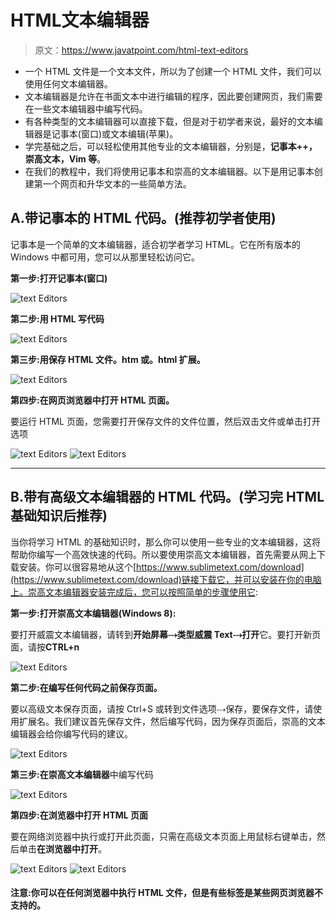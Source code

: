 # HTML文本编辑器

> 原文：<https://www.javatpoint.com/html-text-editors>

*   一个 HTML 文件是一个文本文件，所以为了创建一个 HTML 文件，我们可以使用任何文本编辑器。
*   文本编辑器是允许在书面文本中进行编辑的程序，因此要创建网页，我们需要在一些文本编辑器中编写代码。
*   有各种类型的文本编辑器可以直接下载，但是对于初学者来说，最好的文本编辑器是记事本(窗口)或文本编辑(苹果)。
*   学完基础之后，可以轻松使用其他专业的文本编辑器，分别是，**记事本++，崇高文本，Vim 等**。
*   在我们的教程中，我们将使用记事本和崇高的文本编辑器。以下是用记事本创建第一个网页和升华文本的一些简单方法。

## A.带记事本的 HTML 代码。(推荐初学者使用)

记事本是一个简单的文本编辑器，适合初学者学习 HTML。它在所有版本的 Windows 中都可用，您可以从那里轻松访问它。

**第一步:打开记事本(窗口)**

![text Editors](img/c21c99826ca6f0fdef219957010fe0e2.png)

**第二步:用 HTML 写代码**

![text Editors](img/b1cae80092ffcfb22f8cffccaf0588fc.png)

**第三步:用保存 HTML 文件。htm 或。html 扩展。**

![text Editors](img/a0637bbef4aea33535ce857320896d7c.png)

**第四步:在网页浏览器中打开 HTML 页面。**

要运行 HTML 页面，您需要打开保存文件的文件位置，然后双击文件或单击打开选项

![text Editors](img/5e372a9cbcf228c73039c34427f40873.png)
![text Editors](img/5fcbcd5eecae2eb671e1641f030e2402.png)

* * *

## B.带有高级文本编辑器的 HTML 代码。(学习完 HTML 基础知识后推荐)

当你将学习 HTML 的基础知识时，那么你可以使用一些专业的文本编辑器，这将帮助你编写一个高效快速的代码。所以要使用崇高文本编辑器，首先需要从网上下载安装。你可以很容易地从这个[https://www.sublimetext.com/download](https://www.sublimetext.com/download)链接下载它，并可以安装在你的电脑上。崇高文本编辑器安装完成后，您可以按照简单的步骤使用它:

**第一步:打开崇高文本编辑器(Windows 8):**

要打开威震文本编辑器，请转到**开始屏幕⤏类型威震 Text⤏打开**它。要打开新页面，请按**CTRL+n**

![text Editors](img/09e77bc3acc4110a284ccbac76e7c34b.png)

**第二步:在编写任何代码之前保存页面。**

要以高级文本保存页面，请按 Ctrl+S 或转到文件选项⤏保存，要保存文件，请使用扩展名。我们建议首先保存文件，然后编写代码，因为保存页面后，崇高的文本编辑器会给你编写代码的建议。

![text Editors](img/909a319316463f1e715cb0c1894902c9.png)

**第三步:在崇高文本编辑器**中编写代码

![text Editors](img/eb52953d6102cda3f270c4367d42fbe5.png)

**第四步:在浏览器中打开 HTML 页面**

要在网络浏览器中执行或打开此页面，只需在高级文本页面上用鼠标右键单击，然后单击**在浏览器中打开**。

![text Editors](img/d39955cb88ff765ecc93c7cb8dfe4efa.png)
![text Editors](img/f11662dd2c5ffce59dbeb23728f91af4.png)

#### 注意:你可以在任何浏览器中执行 HTML 文件，但是有些标签是某些网页浏览器不支持的。
